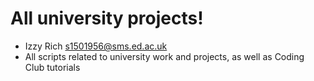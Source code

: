 # All university projects!
- Izzy Rich s1501956@sms.ed.ac.uk
- All scripts related to university work and projects, as well as Coding Club tutorials
